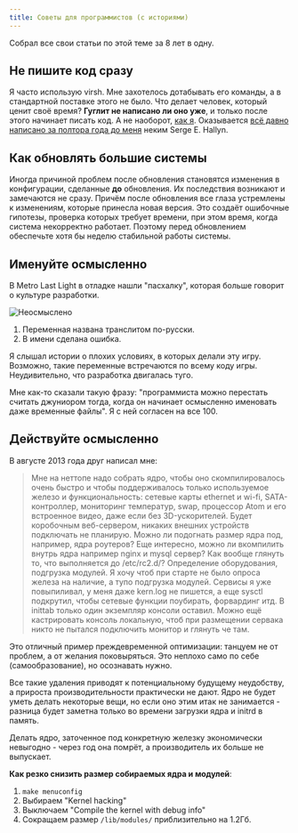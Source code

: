 ```yaml
---
title: Советы для программистов (с историями)
---
```


Собрал все свои статьи по этой теме за 8 лет в одну.

## Не пишите код сразу

Я часто использую virsh. Мне захотелось дотабывать его команды, а в стандартной поставке этого не было. Что делает человек, который ценит своё время? **Гуглит не написано ли оно уже**, и только после этого начинает писать код. А не наоборот, [как я](https://github.com/hordecore/configs/blob/master/virsh). Оказывается [всё давно написано за полтора года до меня](http://www.redhat.com/archives/libvir-list/2011-October/msg00141.html) неким Serge E. Hallyn.

## Как обновлять большие системы

Иногда причиной проблем после обновления становятся изменения в конфигурации, сделанные **до** обновления. Их последствия возникают и замечаются не сразу. Причём после обновления все глаза устремлены к изменениям, которые принесла новая версия. Это создаёт ошибочные гипотезы, проверка которых требует времени, при этом время, когда система некорректно работает. Поэтому перед обновлением обеспечьте хотя бы неделю стабильной работы системы.

## Именуйте осмысленно

В Metro Last Light в отладке нашли "пасхалку", которая больше говорит о культуре разработки.

![Неосмыслено](http://img1.joyreactor.cc/pics/comment/Metro-Last-Light-anna-ebat-russian-480425.jpeg)

1. Переменная названа транслитом по-русски.
2. В имени сделана ошибка.

Я слышал истории о плохих условиях, в которых делали эту игру. Возможно, такие переменные встречаются по всему коду игры. Неудивительно, что разработка двигалась туго.

Мне как-то сказали такую фразу: "программиста можно перестать считать джуниором тогда, когда он начинает осмысленно именовать даже временные файлы". Я с ней согласен на все 100.

## Действуйте осмысленно

В августе 2013 года друг написал мне:

> Мне на неттопе надо собрать ядро, чтобы оно скомпилировалось очень быстро и чтобы поддерживалось только используемое железо и функциональность: сетевые карты ethernet и wi-fi, SATA-контроллер, мониторинг температур, swap, процессор Atom и его встроенное видео, даже если без 3D-ускорителей. Будет коробочным веб-сервером, никаких внешних устройств подключать не планирую. Можно ли подогнать размер ядра под, например, ядра роутеров? Еще интересно, можно ли вкомпилить внутрь ядра например nginx и mysql сервер? Как вообще глянуть то, что выполняется до /etc/rc2.d/? Определение оборудования, подгрузка модулей. Я хочу чтоб при старте не было опроса железа на наличие, а тупо подгрузка модулей. Сервисы я уже повыпиливал, у меня даже kern.log не пишется, а еще sysctl подкрутил, чтобы сетевые функции поубирать, форвардинг итд. В inittab только один экземпляр консоли оставил. Можно ещё кастрировать консоль локальную, чтоб при размещении сервака никто не пытался подключить монитор и глянуть че там.

Это отличный пример преждевременной оптимизации: танцуем не от проблем, а от желания поковыряться. Это неплохо само по себе (самообразование), но осознавать нужно.

Все такие удаления приводят к потенциальному будущему неудобству, а прироста производительности практически не дают. Ядро не будет уметь делать некоторые вещи, но если оно этим итак не занимается - разница будет заметна только во времени загрузки ядра и initrd в память.

Делать ядро, заточенное под конкретную железку экономически невыгодно - через год она помрёт, а производитель их больше не выпускает.

**Как резко снизить размер собираемых ядра и модулей**:

1. `make menuconfig`
2. Выбираем "Kernel hacking"
3. Выключаем "Compile the kernel with debug info"
4. Сокращаем размер `/lib/modules/` приблизительно на 1.2Гб.
